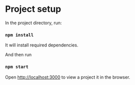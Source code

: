 # Project setup

In the project directory,  run:

### `npm install`
It will install required dependencies.

And then run 

### `npm start`

Open [http://localhost:3000](http://localhost:3000) to view a project it in the browser.
